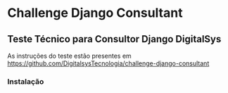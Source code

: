 # Challenge Django Consultant

## Teste Técnico para Consultor Django DigitalSys
As instruções do teste estão presentes em https://github.com/DigitalsysTecnologia/challenge-django-consultant

### Instalação
